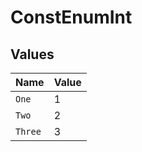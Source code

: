 # ConstEnumInt


## Values

| Name    | Value   |
| ------- | ------- |
| `One`   | 1       |
| `Two`   | 2       |
| `Three` | 3       |